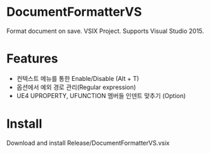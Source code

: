 ﻿# DocumentFormatterVS
Format document on save. VSIX Project.
Supports Visual Studio 2015.

# Features
- 컨텍스트 메뉴를 통한 Enable/Disable (Alt + T)
- 옵션에서 예외 경로 관리(Regular expression)
- UE4 UPROPERTY, UFUNCTION 멤버들 인덴트 맞추기 (Option)

# Install
Download and install Release/DocumentFormatterVS.vsix
